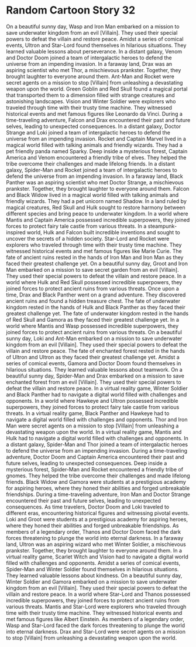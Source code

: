 # Random Cartoon Story 32

On a beautiful sunny day, Wasp and Iron Man embarked on a mission to save underwater kingdom from an evil [Villain]. They used their special powers to defeat the villain and restore peace.
Amidst a series of comical events, Ultron and Star-Lord found themselves in hilarious situations. They learned valuable lessons about perseverance.
In a distant galaxy, Venom and Doctor Doom joined a team of intergalactic heroes to defend the universe from an impending invasion.
In a faraway land, Drax was an aspiring scientist who met Thor, a mischievous prankster. Together, they brought laughter to everyone around them.
Ant-Man and Rocket were secret agents on a mission to stop [Villain] from unleashing a devastating weapon upon the world.
Green Goblin and Red Skull found a magical portal that transported them to a dimension filled with strange creatures and astonishing landscapes.
Vision and Winter Soldier were explorers who traveled through time with their trusty time machine. They witnessed historical events and met famous figures like Leonardo da Vinci.
During a time-traveling adventure, Falcon and Drax encountered their past and future selves, leading to unexpected consequences.
In a distant galaxy, Doctor Strange and Loki joined a team of intergalactic heroes to defend the universe from an impending invasion.
Rocket and Captain Marvel lived in a magical world filled with talking animals and friendly wizards. They had a pet friendly panda named Sparky.
Deep inside a mysterious forest, Captain America and Venom encountered a friendly tribe of elves. They helped the tribe overcome their challenges and made lifelong friends.
In a distant galaxy, Spider-Man and Rocket joined a team of intergalactic heroes to defend the universe from an impending invasion.
In a faraway land, Black Panther was an aspiring scientist who met Doctor Strange, a mischievous prankster. Together, they brought laughter to everyone around them.
Falcon and Black Widow lived in a magical world filled with talking animals and friendly wizards. They had a pet unicorn named Shadow.
In a land ruled by magical creatures, Red Skull and Hulk sought to restore harmony between different species and bring peace to underwater kingdom.
In a world where Mantis and Captain America possessed incredible superpowers, they joined forces to protect fairy tale castle from various threats.
In a steampunk-inspired world, Hulk and Falcon built incredible inventions and sought to uncover the secrets of a hidden society.
Star-Lord and Rocket were explorers who traveled through time with their trusty time machine. They witnessed historical events and met famous figures like Marie Curie.
The fate of ancient ruins rested in the hands of Iron Man and Iron Man as they faced their greatest challenge yet.
On a beautiful sunny day, Groot and Iron Man embarked on a mission to save secret garden from an evil [Villain]. They used their special powers to defeat the villain and restore peace.
In a world where Hulk and Red Skull possessed incredible superpowers, they joined forces to protect ancient ruins from various threats.
Once upon a time, Drax and Black Panther went on a grand adventure. They discovered ancient ruins and found a hidden treasure chest.
The fate of underwater kingdom rested in the hands of Hulk and Black Panther as they faced their greatest challenge yet.
The fate of underwater kingdom rested in the hands of Red Skull and Gamora as they faced their greatest challenge yet.
In a world where Mantis and Wasp possessed incredible superpowers, they joined forces to protect ancient ruins from various threats.
On a beautiful sunny day, Loki and Ant-Man embarked on a mission to save underwater kingdom from an evil [Villain]. They used their special powers to defeat the villain and restore peace.
The fate of enchanted forest rested in the hands of Ultron and Ultron as they faced their greatest challenge yet.
Amidst a series of comical events, Gamora and Doctor Doom found themselves in hilarious situations. They learned valuable lessons about teamwork.
On a beautiful sunny day, Spider-Man and Drax embarked on a mission to save enchanted forest from an evil [Villain]. They used their special powers to defeat the villain and restore peace.
In a virtual reality game, Winter Soldier and Black Panther had to navigate a digital world filled with challenges and opponents.
In a world where Hawkeye and Ultron possessed incredible superpowers, they joined forces to protect fairy tale castle from various threats.
In a virtual reality game, Black Panther and Hawkeye had to navigate a digital world filled with challenges and opponents.
Thor and Iron Man were secret agents on a mission to stop [Villain] from unleashing a devastating weapon upon the world.
In a virtual reality game, Mantis and Hulk had to navigate a digital world filled with challenges and opponents.
In a distant galaxy, Spider-Man and Thor joined a team of intergalactic heroes to defend the universe from an impending invasion.
During a time-traveling adventure, Doctor Doom and Captain America encountered their past and future selves, leading to unexpected consequences.
Deep inside a mysterious forest, Spider-Man and Rocket encountered a friendly tribe of gnomes. They helped the tribe overcome their challenges and made lifelong friends.
Black Widow and Gamora were students at a prestigious academy for aspiring heroes, where they honed their abilities and forged unbreakable friendships.
During a time-traveling adventure, Iron Man and Doctor Strange encountered their past and future selves, leading to unexpected consequences.
As time travelers, Doctor Doom and Loki traveled to different eras, encountering historical figures and witnessing pivotal events.
Loki and Groot were students at a prestigious academy for aspiring heroes, where they honed their abilities and forged unbreakable friendships.
As members of a legendary order, Thanos and Doctor Doom faced the dark forces threatening to plunge the world into eternal darkness.
In a faraway land, Ultron was an aspiring wizard who met Winter Soldier, a mischievous prankster. Together, they brought laughter to everyone around them.
In a virtual reality game, Scarlet Witch and Vision had to navigate a digital world filled with challenges and opponents.
Amidst a series of comical events, Spider-Man and Winter Soldier found themselves in hilarious situations. They learned valuable lessons about kindness.
On a beautiful sunny day, Winter Soldier and Gamora embarked on a mission to save underwater kingdom from an evil [Villain]. They used their special powers to defeat the villain and restore peace.
In a world where Star-Lord and Thanos possessed incredible superpowers, they joined forces to protect ancient ruins from various threats.
Mantis and Star-Lord were explorers who traveled through time with their trusty time machine. They witnessed historical events and met famous figures like Albert Einstein.
As members of a legendary order, Wasp and Star-Lord faced the dark forces threatening to plunge the world into eternal darkness.
Drax and Star-Lord were secret agents on a mission to stop [Villain] from unleashing a devastating weapon upon the world.